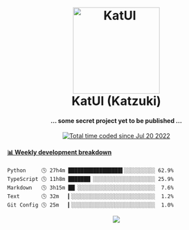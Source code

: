 <h1 align="center">
  <img src="https://kokecacao.me/static/img/katzuki.png" alt="KatUI" width="200">
  <br>KatUI (Katzuki)<br>
</h1>

<h4 align="center">... some secret project yet to be published ...</h4>

<p align="center">
  <a href="https://wakatime.com/@5d39136d-911d-4ceb-9dae-178d9dbef0cd"><img src="https://wakatime.com/badge/user/5d39136d-911d-4ceb-9dae-178d9dbef0cd.svg" alt="Total time coded since Jul 20 2022" /></a>
</p>

<!-- waka-box start -->
#### <a href="https://gist.github.com/5db7183a9e07f1193716cb2b94e5d0e1" target="_blank">📊 Weekly development breakdown</a>
```text
Python     🕓 27h4m █████████████████▌░░░░░░░░░░ 62.9%
TypeScript 🕓 11h8m ███████▏░░░░░░░░░░░░░░░░░░░░ 25.9%
Markdown   🕓 3h15m ██▏░░░░░░░░░░░░░░░░░░░░░░░░░  7.6%
Text       🕓 32m   ▎░░░░░░░░░░░░░░░░░░░░░░░░░░░  1.2%
Git Config 🕓 25m   ▎░░░░░░░░░░░░░░░░░░░░░░░░░░░  1.0%
```
<!-- Powered by https://github.com/YouEclipse/waka-box-go . -->
<!-- waka-box end -->

<p align="center">
  <img src="https://count.getloli.com/get/@:koke_cacao?theme=rule34">
</p>

